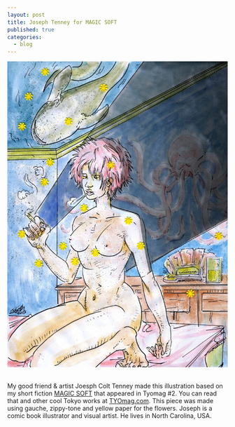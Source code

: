 ```yaml
---
layout: post
title: Joseph Tenney for MAGIC SOFT
published: true
categories:
  - blog
---
```


![](/media/MagicSoftpicture.jpg) 

My good friend &amp; artist Joesph Colt Tenney made this illustration based on my short fiction <a href="http://tyomag.com/issue-02/hartrum">MAGIC SOFT</a> that appeared in Tyomag #2. You can read that and other cool Tokyo works at <a href="http://tyomag.com/issue-02">TYOmag.com</a>. This piece was made using gauche, zippy-tone and yellow paper for the flowers. Joseph is a comic book illustrator and visual artist. He lives in North Carolina, USA.
